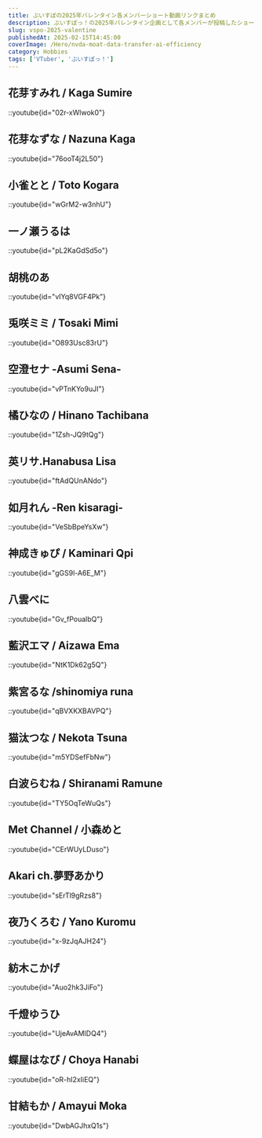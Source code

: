 ```yaml
---
title: ぶいすぽの2025年バレンタイン各メンバーショート動画リンクまとめ
description: ぶいすぽっ！の2025年バレンタイン企画として各メンバーが投稿したショート動画のリンク集。花芽すみれ、小雀とと、橘ひなのなど全22名のメンバーのYouTube動画を一覧でまとめた自分用備忘録。
slug: vspo-2025-valentine
publishedAt: 2025-02-15T14:45:00
coverImage: /Hero/nvda-moat-data-transfer-ai-efficiency
category: Hobbies
tags: ['VTuber', 'ぶいすぽっ！']
---
```


## 花芽すみれ / Kaga Sumire

::youtube{id="02r-xWlwok0"}

## 花芽なずな / Nazuna Kaga

::youtube{id="76ooT4j2L50"}

## 小雀とと / Toto Kogara

::youtube{id="wGrM2-w3nhU"}

## 一ノ瀬うるは

::youtube{id="pL2KaGdSd5o"}

## 胡桃のあ

::youtube{id="vIYq8VGF4Pk"}

## 兎咲ミミ / Tosaki Mimi

::youtube{id="O893Usc83rU"}

## 空澄セナ -Asumi Sena-

::youtube{id="vPTnKYo9uJI"}

## 橘ひなの / Hinano Tachibana

::youtube{id="1Zsh-JQ9tQg"}

## 英リサ.Hanabusa Lisa

::youtube{id="ftAdQUnANdo"}

## 如月れん -Ren kisaragi-

::youtube{id="VeSbBpeYsXw"}

## 神成きゅぴ / Kaminari Qpi

::youtube{id="gGS9l-A6E_M"}

## 八雲べに

::youtube{id="Gv_fPoualbQ"}

## 藍沢エマ / Aizawa Ema

::youtube{id="NtK1Dk62g5Q"}

## 紫宮るな /shinomiya runa

::youtube{id="qBVXKXBAVPQ"}

## 猫汰つな / Nekota Tsuna

::youtube{id="m5YDSefFbNw"}

## 白波らむね / Shiranami Ramune

::youtube{id="TY5OqTeWuQs"}

## Met Channel / 小森めと

::youtube{id="CErWUyLDuso"}

## Akari ch.夢野あかり

::youtube{id="sErTl9gRzs8"}

## 夜乃くろむ / Yano Kuromu

::youtube{id="x-9zJqAJH24"}

## 紡木こかげ

::youtube{id="Auo2hk3JiFo"}

## 千燈ゆうひ

::youtube{id="UjeAvAMIDQ4"}

## 蝶屋はなび / Choya Hanabi

::youtube{id="oR-hI2xIiEQ"}

## 甘結もか / Amayui Moka

::youtube{id="DwbAGJhxQ1s"}
